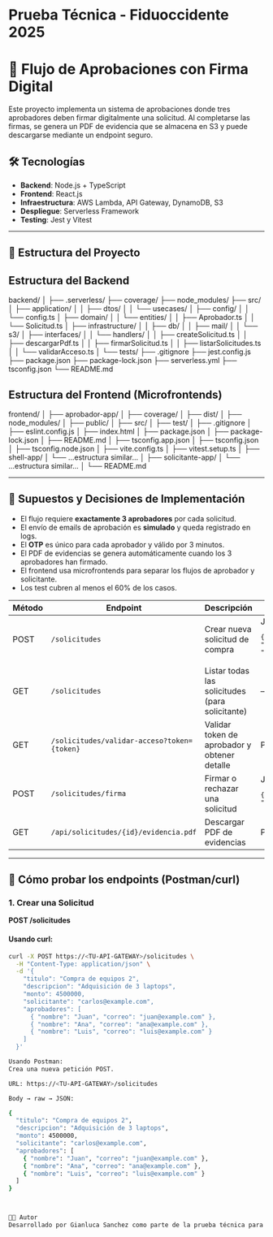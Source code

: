 # Prueba Técnica - Fiduoccidente 2025

# 📝 Flujo de Aprobaciones con Firma Digital

Este proyecto implementa un sistema de aprobaciones donde tres aprobadores deben firmar digitalmente una solicitud. Al completarse las firmas, se genera un PDF de evidencia que se almacena en S3 y puede descargarse mediante un endpoint seguro.

## 🛠️ Tecnologías 

- **Backend**: Node.js + TypeScript
- **Frontend**: React.js
- **Infraestructura**: AWS Lambda, API Gateway, DynamoDB, S3
- **Despliegue**: Serverless Framework
- **Testing**: Jest y Vitest

---

## 📁 Estructura del Proyecto

## Estructura del Backend
backend/
│
├── .serverless/
├── coverage/
├── node_modules/
├── src/
│   ├── application/
│   │   ├── dtos/
│   │   └── usecases/
│   ├── config/
│   │   └── config.ts
│   ├── domain/
│   │   └── entities/
│   │       ├── Aprobador.ts
│   │       └── Solicitud.ts
│   ├── infrastructure/
│   │   ├── db/
│   │   ├── mail/
│   │   └── s3/
│   ├── interfaces/
│   │   └── handlers/
│   │       ├── createSolicitud.ts
│   │       ├── descargarPdf.ts
│   │       ├── firmarSolicitud.ts
│   │       ├── listarSolicitudes.ts
│   │       └── validarAcceso.ts
│   └── tests/
├── .gitignore
├── jest.config.js
├── package.json
├── package-lock.json
├── serverless.yml
├── tsconfig.json
└── README.md


## Estructura del Frontend (Microfrontends)
frontend/
│
├── aprobador-app/
│   ├── coverage/
│   ├── dist/
│   ├── node_modules/
│   ├── public/
│   ├── src/
│   ├── test/
│   ├── .gitignore
│   ├── eslint.config.js
│   ├── index.html
│   ├── package.json
│   ├── package-lock.json
│   ├── README.md
│   ├── tsconfig.app.json
│   ├── tsconfig.json
│   ├── tsconfig.node.json
│   ├── vite.config.ts
│   ├── vitest.setup.ts
│
├── shell-app/
│   └── ...estructura similar...
│
├── solicitante-app/
│   └── ...estructura similar...
│
└── README.md

---

## 🧠 Supuestos y Decisiones de Implementación

- El flujo requiere **exactamente 3 aprobadores** por cada solicitud.
- El envío de emails de aprobación es **simulado** y queda registrado en logs.
- El **OTP** es único para cada aprobador y válido por 3 minutos.
- El PDF de evidencias se genera automáticamente cuando los 3 aprobadores han firmado.
- El frontend usa microfrontends para separar los flujos de aprobador y solicitante.
- Los test cubren al menos el 60% de los casos.



| Método | Endpoint                                    | Descripción                                     | Entrada (Body/Params)                                                                                                                                          | Respuesta (Ejemplo)                                                                                                                   |
| ------ | ------------------------------------------- | ----------------------------------------------- | -------------------------------------------------------------------------------------------------------------------------------------------------------------- | ------------------------------------------------------------------------------------------------------------------------------------- |
| POST   | `/solicitudes`                              | Crear nueva solicitud de compra                 | JSON: <br> <pre>{ "titulo": "...", "descripcion": "...", "monto": 0, "solicitante": "...", "aprobadores": \[ {"nombre": "...", "correo": "..."}, ... ] }</pre> | <pre>{ "solicitudId": "...", "mensaje": "...", "links": \[ "[https://dominio.com/approve](https://dominio.com/approve)?..." ] }</pre> |
| GET    | `/solicitudes`                              | Listar todas las solicitudes (para solicitante) | —                                                                                                                                                              | Array de solicitudes<br><pre>\[{"id": {"S": "..."}, ... }]</pre>                                                                      |
| GET    | `/solicitudes/validar-acceso?token={token}` | Validar token de aprobador y obtener detalle    | Param: token (en query)                                                                                                                                        | <pre>{ "aprobador": { ... }, "solicitud": { ... } }</pre>                                                                             |
| POST   | `/solicitudes/firma`                        | Firmar o rechazar una solicitud                 | JSON: <br><pre>{ "solicitudId": "...", "token": "...", "accion": "aprobar" }</pre>                                                                             | <pre>{ "message": "...", "fechaFirma": "..." }</pre>                                                                                  |
| GET    | `/api/solicitudes/{id}/evidencia.pdf`       | Descargar PDF de evidencias                     | Param: id (en path)                                                                                                                                            | <pre>{ "url": "[https://...amazonaws.com/...pdf](https://...amazonaws.com/...pdf)?..." }</pre>                                        |





---

## 🧪 Cómo probar los endpoints (Postman/curl)

### 1. Crear una Solicitud

**POST /solicitudes**

#### Usando curl:
```bash
curl -X POST https://<TU-API-GATEWAY>/solicitudes \
  -H "Content-Type: application/json" \
  -d '{
    "titulo": "Compra de equipos 2",
    "descripcion": "Adquisición de 3 laptops",
    "monto": 4500000,
    "solicitante": "carlos@example.com",
    "aprobadores": [
      { "nombre": "Juan", "correo": "juan@example.com" },
      { "nombre": "Ana", "correo": "ana@example.com" },
      { "nombre": "Luis", "correo": "luis@example.com" }
    ]
  }'

Usando Postman:
Crea una nueva petición POST.

URL: https://<TU-API-GATEWAY>/solicitudes

Body → raw → JSON:

{
  "titulo": "Compra de equipos 2",
  "descripcion": "Adquisición de 3 laptops",
  "monto": 4500000,
  "solicitante": "carlos@example.com",
  "aprobadores": [
    { "nombre": "Juan", "correo": "juan@example.com" },
    { "nombre": "Ana", "correo": "ana@example.com" },
    { "nombre": "Luis", "correo": "luis@example.com" }
  ]
}



👨‍💻 Autor
Desarrollado por Gianluca Sanchez como parte de la prueba técnica para Fiduoccidente.

